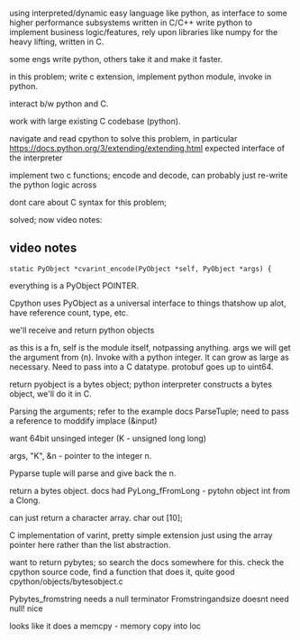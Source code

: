 using interpreted/dynamic easy language like python, as interface to some higher performance subsystems written in C/C++
write python to implement business logic/features, rely upon libraries like numpy for the heavy lifting, written in C.

some engs write python, others take it and make it faster.

in this problem; write c extension, implement python module, invoke in python.

interact b/w python and C.

work with large existing C codebase (python).

navigate and read cpython to solve this problem, in particular https://docs.python.org/3/extending/extending.html
expected interface of the interpreter

implement two c functions; encode and decode, can probably just re-write the python logic across

dont care about C syntax for this problem;

solved; now video notes:

## video notes

```
static PyObject *cvarint_encode(PyObject *self, PyObject *args) {
```

everything is a PyObject POINTER.

Cpython uses PyObject as a universal interface to things thatshow up alot, have reference count, type, etc.

we'll receive and return python objects

as this is a fn, self is the module itself, notpassing anything. args we will get the argument from (n).
Invoke with a python integer. It can grow as large as necessary. Need to pass into a C datatype.
protobuf goes up to uint64.

return pyobject is a bytes object; python interpreter constructs a bytes object, we'll do it in C.

Parsing the arguments; refer to the example docs
ParseTuple; need to pass a reference to moddify implace (&input)

want 64bit unsinged integer (K - unsigned long long)

args, "K", &n - pointer to the integer n.

Pyparse tuple will parse and give back the n.

return a bytes object. docs had PyLong_fFromLong - pytohn object int from a Clong.

can just return a character array. char out [10];

C implementation of varint, pretty simple extension just using the array pointer here rather than the list abstraction.

want to return pybytes; so search the docs somewhere for this.
check the cpython source code, find a function that does it, quite good
cpython/objects/bytesobject.c

Pybytes_fromstring needs a null terminator
Fromstringandsize doesnt need null! nice

looks like it does a memcpy - memory copy into loc
